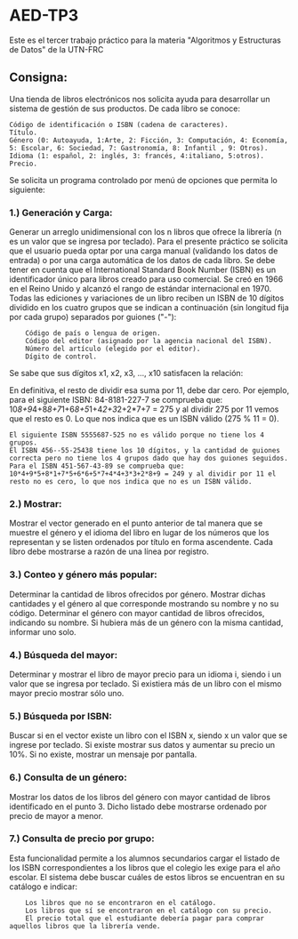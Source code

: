 # AED-TP3
Este es el tercer trabajo práctico para la materia "Algoritmos y Estructuras de Datos" de la UTN-FRC

## Consigna:
Una tienda de libros electrónicos nos solicita ayuda para desarrollar un sistema de gestión de sus productos. De cada libro se conoce:

    Código de identificación o ISBN (cadena de caracteres).
    Título.
    Género (0: Autoayuda, 1:Arte, 2: Ficción, 3: Computación, 4: Economía, 5: Escolar, 6: Sociedad, 7: Gastronomía, 8: Infantil , 9: Otros).
    Idioma (1: español, 2: inglés, 3: francés, 4:italiano, 5:otros).
    Precio.

Se solicita un programa controlado por menú de opciones que permita lo siguiente:

### 1.) Generación y Carga: 
Generar un arreglo unidimensional con los n libros que ofrece la librería (n es un valor que se ingresa por teclado). Para el presente práctico se solicita que el usuario pueda optar por una carga manual (validando los datos de entrada) o por una carga automática de los datos de cada libro.
Se debe tener en cuenta que el International Standard Book Number (ISBN) es un identificador único para libros creado para uso comercial. Se creó en 1966 en el Reino Unido y alcanzó el rango de estándar internacional en 1970. Todas las ediciones y variaciones de un libro reciben un ISBN de 10 dígitos dividido en los cuatro grupos que se indican a continuación (sin longitud fija por cada grupo) separados por guiones ("-"):

        Código de país o lengua de origen.
        Código del editor (asignado por la agencia nacional del ISBN).
        Número del artículo (elegido por el editor).
        Dígito de control.

Se sabe que sus dígitos x1, x2, x3, ..., x10 satisfacen la relación:

En definitiva, el resto de dividir esa suma por 11, debe dar cero. Por ejemplo, para el siguiente ISBN: 84-8181-227-7 se comprueba que:  10*8+9*4+8*8+7*1+6*8+5*1+4*2+3*2+2*7+7 = 275 y al dividir 275 por 11 vemos que el resto es 0. Lo que nos indica que es un ISBN válido (275 % 11 = 0).

    El siguiente ISBN 5555687-525 no es válido porque no tiene los 4 grupos.
    El ISBN 456--55-25438 tiene los 10 dígitos, y la cantidad de guiones correcta pero no tiene los 4 grupos dado que hay dos guiones seguidos.
    Para el ISBN 451-567-43-89 se comprueba que: 10*4+9*5+8*1+7*5+6*6+5*7+4*4+3*3+2*8+9 = 249 y al dividir por 11 el resto no es cero, lo que nos indica que no es un ISBN válido.

### 2.) Mostrar: 
Mostrar el vector generado en el punto anterior de tal manera que se muestre el género y el idioma del libro en lugar de los números que los representan y se listen ordenados por título en forma ascendente. Cada libro debe mostrarse a razón de una línea por registro.

### 3.) Conteo y género más popular: 
Determinar la cantidad de libros ofrecidos por género. Mostrar dichas cantidades y el género al que corresponde mostrando su nombre y no su código. Determinar el género con mayor cantidad de libros ofrecidos, indicando su nombre. Si hubiera más de un género con la misma cantidad, informar uno solo.

### 4.) Búsqueda del mayor: 
Determinar y mostrar el libro de mayor precio para un idioma i, siendo i un valor que se ingresa por teclado. Si existiera más de un libro con el mismo mayor precio mostrar sólo uno.

### 5.) Búsqueda por ISBN: 
Buscar si en el vector existe un libro con el ISBN x, siendo x un valor que se ingrese por teclado. Si existe mostrar sus datos y aumentar su precio un 10%. Si no existe, mostrar un mensaje por pantalla.

### 6.) Consulta de un género: 
Mostrar los datos de los libros del género con mayor cantidad de libros identificado en el punto 3. Dicho listado debe mostrarse ordenado por precio de mayor a menor.

### 7.) Consulta de precio por grupo: 
Esta funcionalidad permite a los alumnos secundarios cargar el listado de los ISBN correspondientes a los libros que el colegio les exige para el año escolar. El sistema debe buscar cuáles de estos libros se encuentran en su catálogo e indicar:

        Los libros que no se encontraron en el catálogo.
        Los libros que sí se encontraron en el catálogo con su precio.
        El precio total que el estudiante debería pagar para comprar aquellos libros que la librería vende.

